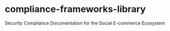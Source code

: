 # compliance-frameworks-library
Security Compliance Documentation for the Social E-commerce Ecosystem
